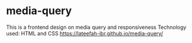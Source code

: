 # media-query
This is a frontend design on media query and responsiveness Technology used: HTML and CSS
https://lateefah-ibr.github.io/media-query/
